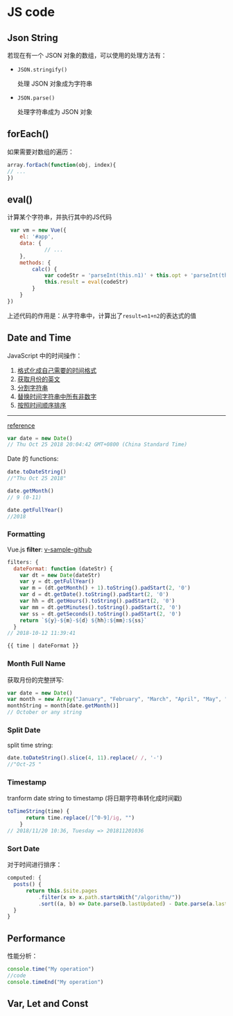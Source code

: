 # JS code

## Json String

若现在有一个 JSON 对象的数组，可以使用的处理方法有：

- `JSON.stringify()`

  处理 JSON 对象成为字符串

- `JSON.parse()`

  处理字符串成为 JSON 对象

## forEach()

如果需要对数组的遍历：

```js
array.forEach(function(obj, index){
// ...
})
```

## eval()

计算某个字符串，并执行其中的JS代码

```js
 var vm = new Vue({
    el: '#app',
    data: {
            // ...
    },
    methods: {
        calc() {
            var codeStr = 'parseInt(this.n1)' + this.opt + 'parseInt(this.n2)'
            this.result = eval(codeStr)
        }
    }
})
```

上述代码的作用是：从字符串中，计算出了`result=n1+n2`的表达式的值

## Date and Time


JavaScript 中的时间操作：

1. [格式化成自己需要的时间格式](#example-1)
2. [获取月份的英文](#example-2)
3. [分割字符串](#example-3)
4. [替换时间字符串中所有非数字](#example-4)
5. [按照时间顺序排序](#example-5)

---

[reference](http://www.runoob.com/jsref/jsref-obj-date.html)

```js
var date = new Date()
// Thu Oct 25 2018 20:04:42 GMT+0800 (China Standard Time)
```

Date 的 functions:

```js
date.toDateString()
//"Thu Oct 25 2018"

date.getMonth()
// 9 (0-11)

date.getFullYear()
//2018
```


### Formatting

Vue.js **filter**: [v-sample-github](https://github.com/chenweigao/vue-study/blob/master/v-sample/list.html)

```js
filters: {
  dateFormat: function (dateStr) {
    var dt = new Date(dateStr)
    var y = dt.getFullYear()
    var m = (dt.getMonth() + 1).toString().padStart(2, '0')
    var d = dt.getDate().toString().padStart(2, '0')
    var hh = dt.getHours().toString().padStart(2, '0')
    var mm = dt.getMinutes().toString().padStart(2, '0')
    var ss = dt.getSeconds().toString().padStart(2, '0')
    return `${y}-${m}-${d} ${hh}:${mm}:${ss}`
  }
// 2018-10-12 11:39:41
```

```html
{{ time | dateFormat }}
```

### Month Full Name

获取月份的完整拼写:

```js
var date = new Date()
var month = new Array("January", "February", "March", "April", "May", "June", "July", "August", "September", "October", "November", "December")
monthString = month[date.getMonth()]
// October or any string
```

### Split Date

split time string:

```js
date.toDateString().slice(4, 11).replace(/ /, '-')
//"Oct-25 "
```

### Timestamp

tranform date string to timestamp (将日期字符串转化成时间戳)

```js {2}
toTimeString(time) {
      return time.replace(/[^0-9]/ig, "")
    }
// 2018/11/20 10:36, Tuesday => 201811201036
```

### Sort Date

对于时间进行排序：

```js
computed: {
  posts() {
      return this.$site.pages
          .filter(x => x.path.startsWith("/algorithm/"))
          .sort((a, b) => Date.parse(b.lastUpdated) - Date.parse(a.lastUpdated))
  }
}
```

## Performance

性能分析：

```js
console.time("My operation")
//code
console.timeEnd("My operation")
```

## Var, Let and Const
